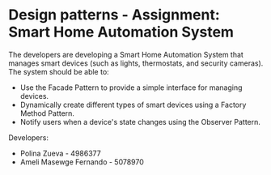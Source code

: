 # Design patterns - Assignment: Smart Home Automation System

The developers are developing a Smart Home Automation System that manages smart devices (such as lights, thermostats, and security cameras). The system should be able to:

- Use the Facade Pattern to provide a simple interface for managing devices.
- Dynamically create different types of smart devices using a Factory Method Pattern.
- Notify users when a device's state changes using the Observer Pattern.


Developers: 	
- Polina Zueva - 4986377
- Ameli Masewge Fernando - 5078970  
